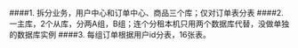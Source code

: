 ####1. 拆分业务，用户中心和订单中心、商品三个库；仅对订单表分表
####2. 一主库，2个从库，分两A组，B组；连个分租本机只用两个数据库代替，没做单独的数据库实例
####3. 每组订单根据用户id分表，16张表。